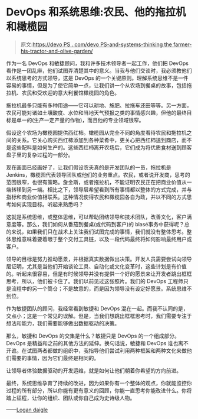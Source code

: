 # DevOps 和系统思维:农民、他的拖拉机和橄榄园

> 原文:[https://devo PS . com/devo PS-and-systems-thinking the farmer-his-tractor-and-olive-garden/](https://devops.com/devops-and-systems-thinking-the-farmer-his-tractor-and-olive-garden/)

作为一名 DevOps 和敏捷顾问，我和许多技术领导者一起工作，他们把 DevOps 看作是一团乱麻，他们试图弄清楚其中的意义。当我与他们交谈时，我必须教他们以系统思考的方式领导，这是 DevOps 的一个关键原则。理解系统思维不是一件容易的事情，但是为了使它简单一点，让我们讲一个从农场到餐桌的故事，包括拖拉机、农民和受欢迎的意大利餐馆橄榄园的角色。

拖拉机最多只能有多种用途——它可以耕地、施肥、拉拖车还田等等。另一方面，农民可能对诸如土壤酸度、水位和当地天气预报之类的事情感兴趣，但他的最终目标是单一的(生产一定产量的作物)，而且他的专业领域很窄。

假设这个农场为橄榄园提供西红柿。橄榄园从完全不同的角度看待农民和拖拉机之间的关系。它关心购买西红柿添加到各种菜肴中，更关心把西红柿送到商店，而不是这些配料是如何生产的。这些西红柿离开农场后，它们成为将优质食材送到顾客盘子里的复杂过程的一部分。

现在画面已经画好了，让我们假设农夫真的是开发团队的一员，拖拉机是 Jenkins，橄榄园代表领导团队或他们的业务重点。农民，或者说开发商，思考的范围很窄，也很有策略。詹金斯，或者拖拉机，不能证明农民正在把商业价值从一端转移到另一端。相比之下，领导层希望看到所有事情都以整体的方式完成，并与指标和商业价值相联系。这种情况使得农民和橄榄园各自为政，并以不同的方式思考如何实现目标。听起来熟悉吗？

这就是系统思维，或整体思维，可以帮助团结领导和技术团队，改善文化，客户满意度等。那么，我们如何从番茄到餐桌(或代码到客户)的 blasé事务中获得呢？总的来说，如果我们只在战术上关注我们试图完成的事情，我们就没有整体思考。整体思维意味着要着眼于整个交付工具链，以及一段代码最终将如何影响最终用户或客户。

领导的目标是努力推动愿景，并根据真实数据做出决策。开发人员需要尝试向领导层证明，尤其是当他们开始谈论工具、自动化或文化变革时，这些计划是有价值的。听起来很容易，但是有时候领导并没有提供一个好的愿景来让开发者跳出框框思考，所以，他们被卡住了。我们以前见过这张照片。我们的 DevOps 工程师只是流程中的另一个筒仓；不是故意的，而是因为领导没有设定好愿景。系统思维不到位。

作为敏捷团队的顾问，我经常看到敏捷和 DevOps 混在一起。而我不认同的是，交点小；这是一个常见的误解。但是，当我们想跳出框框思考时，我们需要专注于想法和能力，我们需要能够做出数据驱动的决策。

那么，敏捷和 DevOps 的交集是什么？敏捷只是 DevOps 的一个组成部分。DevOps 是精益和之前的其他方法的延伸。换句话说，敏捷和 DevOps 谁也离不开谁。在试图两者都做的组织中，我指导他们尝试利用两种框架和两种文化来做他们需要的事情，因为它们最终是相同的。

让领导者体验数据驱动的开发运维，就是如何让他们朝着你希望的方向前进。

最终，系统思维孕育了持续的改进，因为如果你有一个整体的观点，你就能监控你过程的所有部分，所以你能有更有意义的回顾，你能一直思考你能改进什么。你将踏上征程，让你的组织、团队或你自己成为史诗级人物。

——[Logan daigle](https://devops.com/author/logan-daigle/)